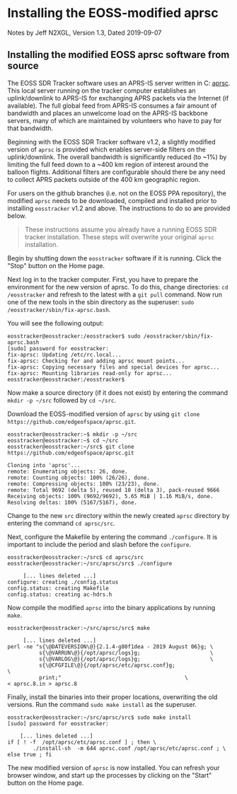# Installing the EOSS-modified aprsc

Notes by Jeff N2XGL,
Version 1.3, Dated 2019-09-07

## Installing the modified EOSS aprsc software from source

The EOSS SDR Tracker software uses an APRS-IS server written in C:
[aprsc](http://he.fi/aprsc/).  This local server running on the tracker
computer establishes an uplink/downlink to APRS-IS for exchanging APRS packets
via the Internet (if available).  The full global feed from APRS-IS consumes
a fair amount of bandwidth and places an unwelcome load on the APRS-IS backbone
servers, many of which are maintained by volunteers who have to pay for
that bandwidth.

Beginning with the EOSS SDR Tracker software v1.2, a slightly modified version
of `aprsc` is provided which enables server-side filters on the uplink/downlink.
The overall bandwidth is significantly reduced (to ~1%) by limiting
the full feed down to a ~400 km region of interest around the balloon flights.
Additional filters are configurable should there be any need to collect APRS
packets outside of the 400 km geographic region.

For users on the github branches (i.e. not on the EOSS PPA repository),
the modified `aprsc` needs to be downloaded, compiled and installed prior to
installing `eosstracker` v1.2 and above.  The instructions to do so are
provided below.

> These instructions assume you already have a running EOSS SDR tracker
> installation. These steps will overwrite your original `aprsc` installation.  

Begin by shutting down the `eosstracker` software if it is running.  Click the
"Stop" button on the Home page.  

Next log in to the tracker computer.  First, you have to prepare the environment
for the new version of aprsc.  To do this, change directories: `cd /eosstracker`
and refresh to the latest with a `git pull` command.  Now run one of the new tools
in the sbin directory as the superuser: `sudo /eosstracker/sbin/fix-aprsc.bash`.

You will see the following output:
```
eosstracker@eosstracker:/eosstracker$ sudo /eosstracker/sbin/fix-aprsc.bash
[sudo] password for eosstracker:
fix-aprsc: Updating /etc/rc.local...
fix-aprsc: Checking for and adding aprsc mount points...
fix-aprsc: Copying necessary files and special devices for aprsc...
fix-aprsc: Mounting libraries read-only for aprsc...
eosstracker@eosstracker:/eosstracker$
```

Now make a source directory (if it does not exist) by entering the command
`mkdir -p ~/src` followed by `cd ~/src`.  

Download the EOSS-modified version
of `aprsc` by using `git clone https://github.com/edgeofspace/aprsc.git`.  

```
eosstracker@eosstracker:~$ mkdir -p ~/src
eosstracker@eosstracker:~$ cd ~/src
eosstracker@eosstracker:~/src$ git clone https://github.com/edgeofspace/aprsc.git

Cloning into 'aprsc'...
remote: Enumerating objects: 26, done.
remote: Counting objects: 100% (26/26), done.
remote: Compressing objects: 100% (23/23), done.
remote: Total 9692 (delta 5), reused 10 (delta 3), pack-reused 9666
Receiving objects: 100% (9692/9692), 5.65 MiB | 1.16 MiB/s, done.
Resolving deltas: 100% (5167/5167), done.
```
Change to the new `src` directory within the newly created `aprsc` directory by
entering the command `cd aprsc/src`.  

Next, configure the Makefile by entering
the command `./configure`.  It is important to include the period and slash
before the `configure`.
```
eosstracker@eosstracker:~/src$ cd aprsc/src
eosstracker@eosstracker:~/src/aprsc/src$ ./configure

     [... lines deleted ...]
configure: creating ./config.status
config.status: creating Makefile
config.status: creating ac-hdrs.h
```
Now compile the modified `aprsc` into the binary applications by running `make`.
```
eosstracker@eosstracker:~/src/aprsc/src$ make

     [... lines deleted ...]
perl -ne "s{\@DATEVERSION\@}{2.1.4-g80f1dea - 2019 August 06}g; \
          s{\@VARRUN\@}{/opt/aprsc/logs}g;                      \
          s{\@VARLOG\@}{/opt/aprsc/logs}g;                      \
          s{\@CFGFILE\@}{/opt/aprsc/etc/aprsc.conf}g;                   \
          print;"                                       \
< aprsc.8.in > aprsc.8
```
Finally, install the binaries into their proper locations, overwriting the
old versions.  Run the command `sudo make install` as the superuser.
```
eosstracker@eosstracker:~/src/aprsc/src$ sudo make install
[sudo] password for eosstracker:

    [... lines deleted ...]
if [ ! -f  /opt/aprsc/etc/aprsc.conf ] ; then \
        ./install-sh  -m 644 aprsc.conf /opt/aprsc/etc/aprsc.conf ; \
else true ; fi
```

The new modified version of `aprsc` is now installed.  You can refresh your 
browser window, and start up the processes by clicking on the "Start" 
button on the Home page.
